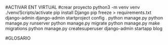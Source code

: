#ACTIVAR ENT VIRTUAL
#crear proyecto 
python3 -m venv venv
./venv/Scripts/activate
pip install Django
pip freeze > requirements.txt
django-admin
django-admin startproject config .
python manage.py
python manage.py runserver
python manage.py migrate
python manage.py make migrations
python manage.py createsuperuser
django-admin startapp blog

#GLOSARIO
